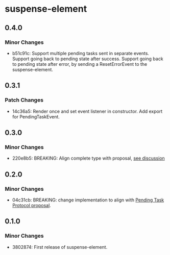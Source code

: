 # suspense-element

## 0.4.0

### Minor Changes

- b51c91c: Support multiple pending tasks sent in separate events. Support going back to pending state after success. Support going back to pending state after error, by sending a ResetErrorEvent to the suspense-element.

## 0.3.1

### Patch Changes

- 14c36a5: Render once and set event listener in constructor. Add export for PendingTaskEvent.

## 0.3.0

### Minor Changes

- 220e8b5: BREAKING: Align complete type with proposal, [see discussion](https://github.com/webcomponents/community-protocols/pull/1#discussion_r654970854)

## 0.2.0

### Minor Changes

- 04c31cb: BREAKING: change implementation to align with [Pending Task Protocol proposal](https://github.com/webcomponents/community-protocols/pull/1).

## 0.1.0

### Minor Changes

- 3802874: First release of suspense-element.
